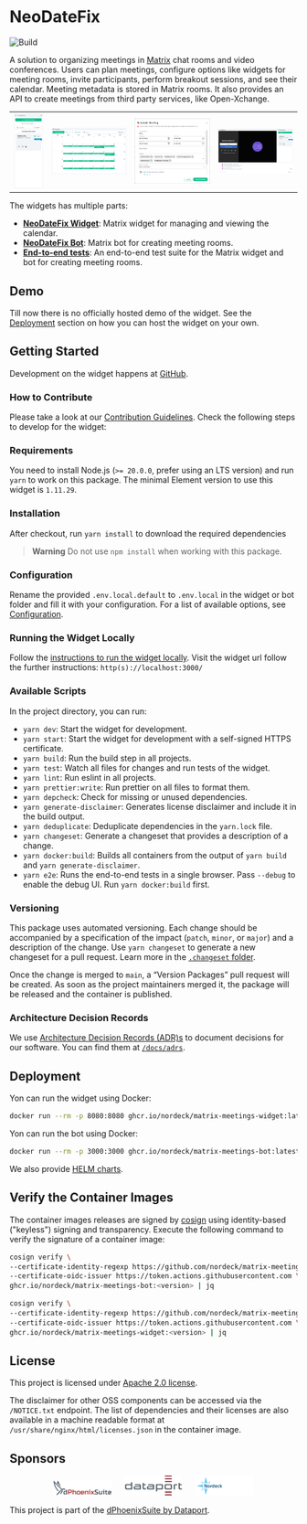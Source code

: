 # NeoDateFix

![Build](https://github.com/nordeck/matrix-meetings/workflows/CI/badge.svg)

A solution to organizing meetings in [Matrix](https://matrix.org/) chat rooms and video conferences.
Users can plan meetings, configure options like widgets for meeting rooms, invite participants, perform breakout sessions, and see their calendar.
Meeting metadata is stored in Matrix rooms.
It also provides an API to create meetings from third party services, like Open-Xchange.

<table>
  <tr>
    <td>
      <img src="./docs/img/calendar-list.png" alt="Calendar List">
    </td>
    <td>
      <img src="./docs/img/calendar-month.png" alt="Calendar Month">
    </td>
    <td>
      <img src="./docs/img/create-meeting.png" alt="Create Meeting">
    </td>
    <td>
      <img src="./docs/img/conference.png" alt="Conference">
    </td>
  </tr>
</table>

The widgets has multiple parts:

- [**NeoDateFix Widget**](./matrix-meetings-widget/): Matrix widget for managing and viewing the calendar.
- [**NeoDateFix Bot**](./matrix-meetings-bot): Matrix bot for creating meeting rooms.
- [**End-to-end tests**](./e2e): An end-to-end test suite for the Matrix widget and bot for creating meeting rooms.

## Demo

Till now there is no officially hosted demo of the widget.
See the [Deployment](#deployment) section on how you can host the widget on your own.

## Getting Started

Development on the widget happens at [GitHub](https://github.com/nordeck/matrix-meetings).

### How to Contribute

Please take a look at our [Contribution Guidelines](https://github.com/nordeck/.github/blob/main/docs/CONTRIBUTING.md).
Check the following steps to develop for the widget:

### Requirements

You need to install Node.js (`>= 20.0.0`, prefer using an LTS version) and run
`yarn` to work on this package.
The minimal Element version to use this widget is `1.11.29`.

### Installation

After checkout, run `yarn install` to download the required dependencies

> **Warning** Do not use `npm install` when working with this package.

### Configuration

Rename the provided `.env.local.default` to `.env.local` in the widget or bot folder and fill it with your configuration.
For a list of available options, see [Configuration](./docs/configuration.md).

### Running the Widget Locally

Follow the [instructions to run the widget locally](https://github.com/nordeck/matrix-widget-toolkit/tree/main/example-widget-mui#running-the-widget-locally).
Visit the widget url follow the further instructions: `http(s)://localhost:3000/`

### Available Scripts

In the project directory, you can run:

- `yarn dev`: Start the widget for development.
- `yarn start`: Start the widget for development with a self-signed HTTPS certificate.
- `yarn build`: Run the build step in all projects.
- `yarn test`: Watch all files for changes and run tests of the widget.
- `yarn lint`: Run eslint in all projects.
- `yarn prettier:write`: Run prettier on all files to format them.
- `yarn depcheck`: Check for missing or unused dependencies.
- `yarn generate-disclaimer`: Generates license disclaimer and include it in the build output.
- `yarn deduplicate`: Deduplicate dependencies in the `yarn.lock` file.
- `yarn changeset`: Generate a changeset that provides a description of a
  change.
- `yarn docker:build`: Builds all containers from the output of `yarn build` and `yarn generate-disclaimer`.
- `yarn e2e`: Runs the end-to-end tests in a single browser. Pass `--debug` to enable the debug UI. Run `yarn docker:build` first.

### Versioning

This package uses automated versioning.
Each change should be accompanied by a specification of the impact (`patch`, `minor`, or `major`) and a description of the change.
Use `yarn changeset` to generate a new changeset for a pull request.
Learn more in the [`.changeset` folder](./.changeset).

Once the change is merged to `main`, a “Version Packages” pull request will be created.
As soon as the project maintainers merged it, the package will be released and the container is published.

### Architecture Decision Records

We use [Architecture Decision Records (ADR)s](https://github.com/nordeck/matrix-widget-toolkit/blob/main/docs/adrs/adr001-use-adrs-to-document-decisions.md) to document decisions for our software.
You can find them at [`/docs/adrs`](./docs/adrs/).

## Deployment

Yon can run the widget using Docker:

```sh
docker run --rm -p 8080:8080 ghcr.io/nordeck/matrix-meetings-widget:latest
```

Yon can run the bot using Docker:

```sh
docker run --rm -p 3000:3000 ghcr.io/nordeck/matrix-meetings-bot:latest
```

We also provide [HELM charts](./charts/).

## Verify the Container Images

The container images releases are signed by [cosign](https://github.com/sigstore/cosign) using identity-based ("keyless") signing and transparency.
Execute the following command to verify the signature of a container image:

```sh
cosign verify \
--certificate-identity-regexp https://github.com/nordeck/matrix-meetings/.github/workflows/publish-release-bot.yml@refs/tags/@nordeck/matrix-meetings-bot \
--certificate-oidc-issuer https://token.actions.githubusercontent.com \
ghcr.io/nordeck/matrix-meetings-bot:<version> | jq
```

```sh
cosign verify \
--certificate-identity-regexp https://github.com/nordeck/matrix-meetings/.github/workflows/publish-release-widget.yml@refs/tags/@nordeck/matrix-meetings-widget \
--certificate-oidc-issuer https://token.actions.githubusercontent.com \
ghcr.io/nordeck/matrix-meetings-widget:<version> | jq
```

## License

This project is licensed under [Apache 2.0 license](./LICENSE).

The disclaimer for other OSS components can be accessed via the `/NOTICE.txt` endpoint.
The list of dependencies and their licenses are also available in a machine readable format at `/usr/share/nginx/html/licenses.json` in the container image.

## Sponsors

<p align="center">
   <a href="https://www.dphoenixsuite.de/"><img src="./docs/logos/dphoenixsuitelogo.svg" alt="dPhoenixSuite" width="20%"></a>
   &nbsp;&nbsp;&nbsp;&nbsp;
   <a href="https://www.dataport.de/"><img src="./docs/logos/dataportlogo.png" alt="Dataport" width="20%"></a>
   &nbsp;&nbsp;&nbsp;&nbsp;
   <a href="https://www.nordeck.net/"><img src="./docs/logos/nordecklogo.png" alt="Nordeck" width="20%"></a>
</p>

This project is part of the [dPhoenixSuite by Dataport](https://www.dphoenixsuite.de/).
